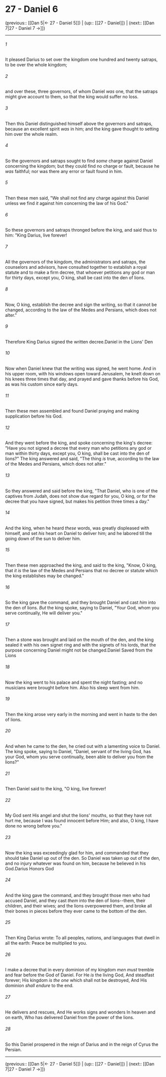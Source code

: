 # 27 - Daniel 6

(previous:: [[Dan 5|← 27 - Daniel 5]]) | (up:: [[27 - Daniel]]) | (next:: [[Dan 7|27 - Daniel 7 →]])

***


###### 1 
It pleased Darius to set over the kingdom one hundred and twenty satraps, to be over the whole kingdom; 

###### 2 
and over these, three governors, of whom Daniel _was_ one, that the satraps might give account to them, so that the king would suffer no loss. 

###### 3 
Then this Daniel distinguished himself above the governors and satraps, because an excellent spirit _was_ in him; and the king gave thought to setting him over the whole realm. 

###### 4 
So the governors and satraps sought to find _some_ charge against Daniel concerning the kingdom; but they could find no charge or fault, because he _was_ faithful; nor was there any error or fault found in him. 

###### 5 
Then these men said, "We shall not find any charge against this Daniel unless we find _it_ against him concerning the law of his God." 

###### 6 
So these governors and satraps thronged before the king, and said thus to him: "King Darius, live forever! 

###### 7 
All the governors of the kingdom, the administrators and satraps, the counselors and advisors, have consulted together to establish a royal statute and to make a firm decree, that whoever petitions any god or man for thirty days, except you, O king, shall be cast into the den of lions. 

###### 8 
Now, O king, establish the decree and sign the writing, so that it cannot be changed, according to the law of the Medes and Persians, which does not alter." 

###### 9 
Therefore King Darius signed the written decree.Daniel in the Lions' Den 

###### 10 
Now when Daniel knew that the writing was signed, he went home. And in his upper room, with his windows open toward Jerusalem, he knelt down on his knees three times that day, and prayed and gave thanks before his God, as was his custom since early days. 

###### 11 
Then these men assembled and found Daniel praying and making supplication before his God. 

###### 12 
And they went before the king, and spoke concerning the king's decree: "Have you not signed a decree that every man who petitions any god or man within thirty days, except you, O king, shall be cast into the den of lions?" The king answered and said, "The thing _is_ true, according to the law of the Medes and Persians, which does not alter." 

###### 13 
So they answered and said before the king, "That Daniel, who is one of the captives from Judah, does not show due regard for you, O king, or for the decree that you have signed, but makes his petition three times a day." 

###### 14 
And the king, when he heard _these_ words, was greatly displeased with himself, and set _his_ heart on Daniel to deliver him; and he labored till the going down of the sun to deliver him. 

###### 15 
Then these men approached the king, and said to the king, "Know, O king, that _it is_ the law of the Medes and Persians that no decree or statute which the king establishes may be changed." 

###### 16 
So the king gave the command, and they brought Daniel and cast _him_ into the den of lions. _But_ the king spoke, saying to Daniel, "Your God, whom you serve continually, He will deliver you." 

###### 17 
Then a stone was brought and laid on the mouth of the den, and the king sealed it with his own signet ring and with the signets of his lords, that the purpose concerning Daniel might not be changed.Daniel Saved from the Lions 

###### 18 
Now the king went to his palace and spent the night fasting; and no musicians were brought before him. Also his sleep went from him. 

###### 19 
Then the king arose very early in the morning and went in haste to the den of lions. 

###### 20 
And when he came to the den, he cried out with a lamenting voice to Daniel. The king spoke, saying to Daniel, "Daniel, servant of the living God, has your God, whom you serve continually, been able to deliver you from the lions?" 

###### 21 
Then Daniel said to the king, "O king, live forever! 

###### 22 
My God sent His angel and shut the lions' mouths, so that they have not hurt me, because I was found innocent before Him; and also, O king, I have done no wrong before you." 

###### 23 
Now the king was exceedingly glad for him, and commanded that they should take Daniel up out of the den. So Daniel was taken up out of the den, and no injury whatever was found on him, because he believed in his God.Darius Honors God 

###### 24 
And the king gave the command, and they brought those men who had accused Daniel, and they cast _them_ into the den of lions--them, their children, and their wives; and the lions overpowered them, and broke all their bones in pieces before they ever came to the bottom of the den. 

###### 25 
Then King Darius wrote: To all peoples, nations, and languages that dwell in all the earth: Peace be multiplied to you. 

###### 26 
I make a decree that in every dominion of my kingdom _men must_ tremble and fear before the God of Daniel. For He _is_ the living God, And steadfast forever; His kingdom _is the one_ which shall not be destroyed, And His dominion _shall endure_ to the end. 

###### 27 
He delivers and rescues, And He works signs and wonders In heaven and on earth, Who has delivered Daniel from the power of the lions. 

###### 28 
So this Daniel prospered in the reign of Darius and in the reign of Cyrus the Persian.

***

(previous:: [[Dan 5|← 27 - Daniel 5]]) | (up:: [[27 - Daniel]]) | (next:: [[Dan 7|27 - Daniel 7 →]])
